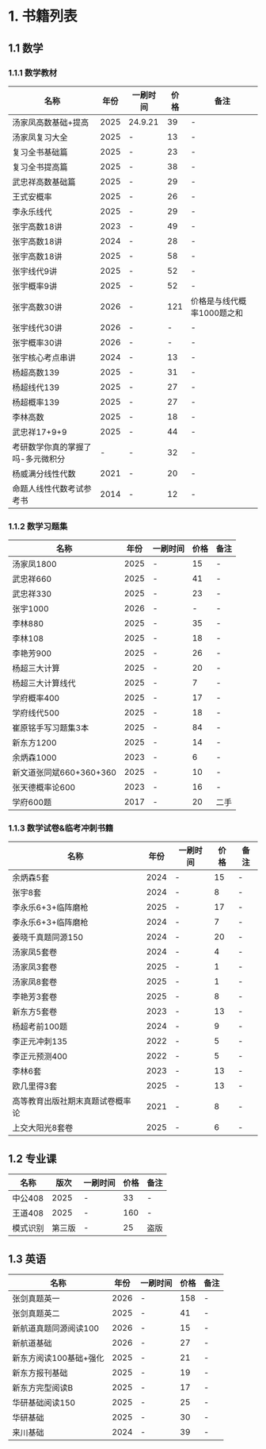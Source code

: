 # 1. 书籍列表

## 1.1 数学

### 1.1.1 数学教材

| 名称 | 年份 | 一刷时间 | 价格 | 备注 |
| --- | --- | --- | --- | --- |
| 汤家凤高数基础+提高 | 2025 | 24.9.21 | 39 | - |
| 汤家凤复习大全 | 2025 | - | 13 | - |
| 复习全书基础篇 | 2025 | - | 23 | - |
| 复习全书提高篇 | 2025 | - | 38 | - |
| 武忠祥高数基础篇 | 2025 | - | 29 | - |
| 王式安概率 | 2025 | - | 26 | - |
| 李永乐线代 | 2025 | - | 29 | - |
| 张宇高数18讲 | 2023 | - | 49 | - |
| 张宇高数18讲 | 2024 | - | 28 | - |
| 张宇高数18讲 | 2025 | - | 58 | - |
| 张宇线代9讲 | 2025 | - | 52| - |
| 张宇概率9讲 | 2025 | - | 52 | - |
| 张宇高数30讲 | 2026 | - | 121 | 价格是与线代概率1000题之和 |
| 张宇线代30讲 | 2026 | - | - | - |
| 张宇概率30讲 | 2026 | - | - | - |
| 张宇核心考点串讲 | 2024 | - | 13 | - |
| 杨超高数139 | 2025 | - | 31 | - |
| 杨超线代139 | 2025 | - | 27 | - |
| 杨超概率139 | 2025 | - | 27 | - |
| 李林高数 | 2025 | - | 18 | - |
| 武忠祥17+9+9 | 2025 | - | 44 | - |
| 考研数学你真的掌握了吗-多元微积分 | - | - | 32 | - |
| 杨威满分线性代数 | 2021 | - | 20 | - |
| 命题人线性代数考试参考书 | 2014 | - | 12 | - |


### 1.1.2 数学习题集

| 名称 | 年份 | 一刷时间 | 价格 | 备注 |
| --- | --- | --- | --- | --- |
| 汤家凤1800 | 2025 | - | 15 | - |
| 武忠祥660 | 2025 | - | 41 | - |
| 武忠祥330 | 2025 | - | 23 | - |
| 张宇1000 | 2026 | - | - | - |
| 李林880 | 2025 | - | 35 | - |
| 李林108 | 2025 | - | 18 | - |
| 李艳芳900 | 2025 | - | 26 | - |
| 杨超三大计算 | 2025 | - | 20 | - |
| 杨超三大计算线代 | 2025 | - | 7 | - |
| 学府概率400 | 2025 | - | 17 | - |
| 学府线代500 | 2025 | - | 18 | - |
| 崔原铭手写习题集3本 | 2025 | - | 84 | - |
| 新东方1200 | 2025 | - | 14 | - |
| 余炳森1000 | 2023 | - | 6 | - |
| 新文道张同斌660+360+360 | 2025 | - | 10 | - |
| 张天德概率论600 | 2023 | - | 16 | - |
| 学府600题 | 2017 | - | 20 | 二手 |





### 1.1.3 数学试卷&临考冲刺书籍

| 名称 | 年份 | 一刷时间 | 价格 | 备注 |
| --- | --- | --- | --- | --- |
| 余炳森5套 | 2024 | - | 15 | - |
| 张宇8套 | 2024 | - | 8 | - |
| 李永乐6+3+临阵磨枪 | 2025 | - | 17 | - |
| 李永乐6+3+临阵磨枪 | 2024 | - | 7 | - |
| 姜晓千真题同源150 | 2024 | - | 20 | - |
| 汤家凤5套卷 | 2024 | - | 4 | - |
| 汤家凤3套卷 | 2025 | - | 1 | - |
| 汤家凤8套卷 | 2025 | - | 1 | - |
| 李艳芳3套卷 | 2025 | - | 8 | - |
| 新东方5套卷 | 2023 | - | 13 | - |
| 杨超考前100题 | 2024 | - | 9 | - |
| 李正元冲刺135 | 2022 | - | 5 | - |
| 李正元预测400 | 2022 | - | 5 | - |
| 李林6套 | 2023 | - | 13 | - |
| 欧几里得3套 | 2025 | - | 13 | - |
| 高等教育出版社期末真题试卷概率论 | 2021 | - | 8 | - |
| 上交大阳光8套卷 | 2025 | - | 6 | - |



## 1.2 专业课

| 名称 | 版次 | 一刷时间 | 价格 | 备注 |
| --- | --- | --- | --- | --- |
| 中公408 | 2025 | - | 33 | - |
| 王道408 | 2025 | - | 160 | - |
| 模式识别 | 第三版 | - | 25 | 盗版 |


## 1.3 英语

| 名称 | 年份 | 一刷时间 | 价格 | 备注 |
| --- | --- | --- | --- | --- |
| 张剑真题英一 | 2026 | - | 158 | - |
| 张剑真题英二 | 2025 | - | 41 | - |
| 新航道真题同源阅读100 | 2026 | - | 15 | - |
| 新航道基础 | 2026 | - | 27 | - |
| 新东方阅读100基础+强化 | 2025 | - | 21 | - |
| 新东方报刊基础 | 2025 | - | 19 | - |
| 新东方完型阅读B | 2025 | - | 17 | - |
| 华研基础阅读150 | 2025 | - | 25 | - |
| 华研基础 | 2025 | - | 30 | - |
| 来川基础 | 2024 | - | 39 | - |

